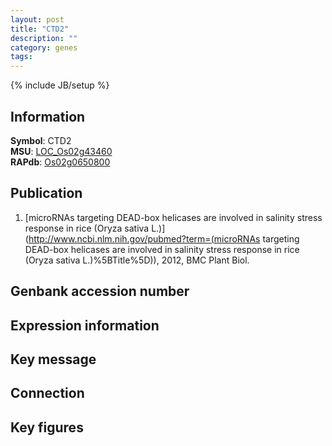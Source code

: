 ```yaml
---
layout: post
title: "CTD2"
description: ""
category: genes
tags: 
---
```

{% include JB/setup %}

## Information
__Symbol__: CTD2  
__MSU__: [LOC_Os02g43460](http://rice.plantbiology.msu.edu/cgi-bin/ORF_infopage.cgi?orf=LOC_Os02g43460)  
__RAPdb__: [Os02g0650800](http://rapdb.dna.affrc.go.jp/viewer/gbrowse_details/irgsp1?name=Os02g0650800)  

## Publication
1. [microRNAs targeting DEAD-box helicases are involved in salinity stress response in rice (Oryza sativa L.)](http://www.ncbi.nlm.nih.gov/pubmed?term=(microRNAs targeting DEAD-box helicases are involved in salinity stress response in rice (Oryza sativa L.)%5BTitle%5D)), 2012, BMC Plant Biol.

## Genbank accession number

## Expression information

## Key message

## Connection

## Key figures


